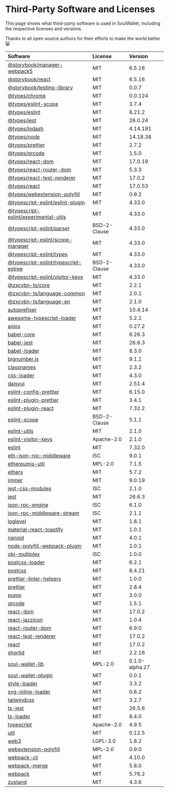 # Third-Party Software and Licenses

This page shows what third-party software is used in SoulWallet, including the respective licenses and versions.

Thanks to all open source authors for their efforts to make the world better 😸



| Software                                                     | License                                                      | Version                                      |
| :----------------------------------------------------------- | :----------------------------------------------------------- | :------------------------------------------- |
| [	@storybook/manager-webpack5	](	https://github.com/storybookjs/storybook	) | 	MIT	 | 	6.5.16	 |
| [	@storybook/react	](	https://github.com/storybookjs/storybook	) | 	MIT	 | 	6.5.16	 |
| [	@storybook/testing-library	](	https://github.com/storybookjs/testing-library	) | 	MIT	 | 	0.0.7	 |
| [	@types/chrome	](	https://github.com/DefinitelyTyped/DefinitelyTyped	) | 	MIT	 | 	0.0.124	 |
| [	@types/eslint-scope	](	https://github.com/DefinitelyTyped/DefinitelyTyped	) | 	MIT	 | 	3.7.4	 |
| [	@types/eslint	](	https://github.com/DefinitelyTyped/DefinitelyTyped	) | 	MIT	 | 	8.21.2	 |
| [	@types/jest	](	https://github.com/DefinitelyTyped/DefinitelyTyped	) | 	MIT	 | 	26.0.24	 |
| [	@types/lodash	](	https://github.com/DefinitelyTyped/DefinitelyTyped	) | 	MIT	 | 	4.14.191	 |
| [	@types/node	](	https://github.com/DefinitelyTyped/DefinitelyTyped	) | 	MIT	 | 	14.18.38	 |
| [	@types/prettier	](	https://github.com/DefinitelyTyped/DefinitelyTyped	) | 	MIT	 | 	2.7.2	 |
| [	@types/qrcode	](	https://github.com/DefinitelyTyped/DefinitelyTyped	) | 	MIT	 | 	1.5.0	 |
| [	@types/react-dom	](	https://github.com/DefinitelyTyped/DefinitelyTyped	) | 	MIT	 | 	17.0.19	 |
| [	@types/react-router-dom	](	https://github.com/DefinitelyTyped/DefinitelyTyped	) | 	MIT	 | 	5.3.3	 |
| [	@types/react-test-renderer	](	https://github.com/DefinitelyTyped/DefinitelyTyped	) | 	MIT	 | 	17.0.2	 |
| [	@types/react	](	https://github.com/DefinitelyTyped/DefinitelyTyped	) | 	MIT	 | 	17.0.53	 |
| [	@types/webextension-polyfill	](	https://github.com/DefinitelyTyped/DefinitelyTyped	) | 	MIT	 | 	0.9.2	 |
| [	@typescript-eslint/eslint-plugin	](	https://github.com/typescript-eslint/typescript-eslint	) | 	MIT	 | 	4.33.0	 |
| [	@typescript-eslint/experimental-utils	](	https://github.com/typescript-eslint/typescript-eslint	) | 	MIT	 | 	4.33.0	 |
| [	@typescript-eslint/parser	](	https://github.com/typescript-eslint/typescript-eslint	) | 	BSD-2-Clause	 | 	4.33.0	 |
| [	@typescript-eslint/scope-manager	](	https://github.com/typescript-eslint/typescript-eslint	) | 	MIT	 | 	4.33.0	 |
| [	@typescript-eslint/types	](	https://github.com/typescript-eslint/typescript-eslint	) | 	MIT	 | 	4.33.0	 |
| [	@typescript-eslint/typescript-estree	](	https://github.com/typescript-eslint/typescript-eslint	) | 	BSD-2-Clause	 | 	4.33.0	 |
| [	@typescript-eslint/visitor-keys	](	https://github.com/typescript-eslint/typescript-eslint	) | 	MIT	 | 	4.33.0	 |
| [	@zxcvbn-ts/core	](	https://github.com/zxcvbn-ts/zxcvbn	) | 	MIT	 | 	2.2.1	 |
| [	@zxcvbn-ts/language-common	](	https://github.com/zxcvbn-ts/zxcvbn	) | 	MIT	 | 	2.0.1	 |
| [	@zxcvbn-ts/language-en	](	https://github.com/zxcvbn-ts/zxcvbn	) | 	MIT	 | 	2.1.0	 |
| [	autoprefixer	](	https://github.com/postcss/autoprefixer	) | 	MIT	 | 	10.4.14	 |
| [	awesome-typescript-loader	](	https://github.com/s-panferov/awesome-typescript-loader	) | 	MIT	 | 	5.2.1	 |
| [	axios	](	https://github.com/axios/axios	) | 	MIT	 | 	0.27.2	 |
| [	babel-core	](	https://github.com/babel/babel/tree/master/packages/babel-core	) | 	MIT	 | 	6.26.3	 |
| [	babel-jest	](	https://github.com/facebook/jest	) | 	MIT	 | 	26.6.3	 |
| [	babel-loader	](	https://github.com/babel/babel-loader	) | 	MIT	 | 	8.3.0	 |
| [	bignumber.js	](	https://github.com/MikeMcl/bignumber.js	) | 	MIT	 | 	9.1.1	 |
| [	classnames	](	https://github.com/JedWatson/classnames	) | 	MIT	 | 	2.3.2	 |
| [	css-loader	](	https://github.com/webpack-contrib/css-loader	) | 	MIT	 | 	4.3.0	 |
| [	daisyui	](	https://github.com/saadeghi/daisyui	) | 	MIT	 | 	2.51.4	 |
| [	eslint-config-prettier	](	https://github.com/prettier/eslint-config-prettier	) | 	MIT	 | 	6.15.0	 |
| [	eslint-plugin-prettier	](	https://github.com/prettier/eslint-plugin-prettier	) | 	MIT	 | 	3.4.1	 |
| [	eslint-plugin-react	](	https://github.com/jsx-eslint/eslint-plugin-react	) | 	MIT	 | 	7.32.2	 |
| [	eslint-scope	](	https://github.com/eslint/eslint-scope	) | 	BSD-2-Clause	 | 	5.1.1	 |
| [	eslint-utils	](	https://github.com/mysticatea/eslint-utils	) | 	MIT	 | 	2.1.0	 |
| [	eslint-visitor-keys	](	https://github.com/eslint/eslint-visitor-keys	) | 	Apache-2.0	 | 	2.1.0	 |
| [	eslint	](	https://github.com/eslint/eslint	) | 	MIT	 | 	7.32.0	 |
| [	eth-json-rpc-middleware	](	https://github.com/MetaMask/eth-json-rpc-middleware	) | 	ISC	 | 	9.0.1	 |
| [	ethereumjs-util	](	https://github.com/ethereumjs/ethereumjs-monorepo	) | 	MPL-2.0	 | 	7.1.5	 |
| [	ethers	](	https://github.com/ethers-io/ethers.js	) | 	MIT	 | 	5.7.2	 |
| [	immer	](	https://github.com/immerjs/immer	) | 	MIT	 | 	9.0.19	 |
| [	jest-css-modules	](	https://github.com/justinsisley/Jest-CSS-Modules	) | 	ISC	 | 	2.1.0	 |
| [	jest	](	https://github.com/facebook/jest	) | 	MIT	 | 	26.6.3	 |
| [	json-rpc-engine	](	https://github.com/MetaMask/json-rpc-engine	) | 	ISC	 | 	6.1.0	 |
| [	json-rpc-middleware-stream	](	https://github.com/kumavis/json-rpc-middleware-stream	) | 	ISC	 | 	2.1.1	 |
| [	loglevel	](	https://github.com/pimterry/loglevel	) | 	MIT	 | 	1.8.1	 |
| [	material-react-toastify	](	https://github.com/shivanshBTW/material-react-toastify	) | 	MIT	 | 	1.0.1	 |
| [	nanoid	](	https://github.com/ai/nanoid	) | 	MIT	 | 	4.0.1	 |
| [	node-polyfill-webpack-plugin	](	https://github.com/Richienb/node-polyfill-webpack-plugin	) | 	MIT	 | 	2.0.1	 |
| [	obj-multiplex	](		) | 	ISC	 | 	1.0.0	 |
| [	postcss-loader	](	https://github.com/webpack-contrib/postcss-loader	) | 	MIT	 | 	6.2.1	 |
| [	postcss	](	https://github.com/postcss/postcss	) | 	MIT	 | 	8.4.21	 |
| [	prettier-linter-helpers	](	https://github.com/prettier/prettier-linter-helpers	) | 	MIT	 | 	1.0.0	 |
| [	prettier	](	https://github.com/prettier/prettier	) | 	MIT	 | 	2.8.4	 |
| [	pump	](	https://github.com/mafintosh/pump	) | 	MIT	 | 	3.0.0	 |
| [	qrcode	](	https://github.com/soldair/node-qrcode	) | 	MIT	 | 	1.5.1	 |
| [	react-dom	](	https://github.com/facebook/react	) | 	MIT	 | 	17.0.2	 |
| [	react-jazzicon	](	https://github.com/marcusmolchany/react-jazzicon	) | 	MIT	 | 	1.0.4	 |
| [	react-router-dom	](	https://github.com/remix-run/react-router	) | 	MIT	 | 	6.9.0	 |
| [	react-test-renderer	](	https://github.com/facebook/react	) | 	MIT	 | 	17.0.2	 |
| [	react	](	https://github.com/facebook/react	) | 	MIT	 | 	17.0.2	 |
| [	shortid	](	https://github.com/dylang/shortid	) | 	MIT	 | 	2.2.16	 |
| [	soul-wallet-lib	](	https://github.com/proofofsoulprotocol/soulwalletlib	) | 	MPL-2.0	 | 	0.1.0-alpha.27	 |
| [	soul-wallet-plugin	](		) | 	MIT	 | 	0.0.1	 |
| [	style-loader	](	https://github.com/webpack-contrib/style-loader	) | 	MIT	 | 	3.3.2	 |
| [	svg-inline-loader	](	https://github.com/sairion/svg-inline-loader	) | 	MIT	 | 	0.8.2	 |
| [	tailwindcss	](	https://github.com/tailwindlabs/tailwindcss	) | 	MIT	 | 	3.2.7	 |
| [	ts-jest	](	https://github.com/kulshekhar/ts-jest	) | 	MIT	 | 	26.5.6	 |
| [	ts-loader	](	https://github.com/TypeStrong/ts-loader	) | 	MIT	 | 	8.4.0	 |
| [	typescript	](	https://github.com/Microsoft/TypeScript	) | 	Apache-2.0	 | 	4.9.5	 |
| [	util	](	https://github.com/browserify/node-util	) | 	MIT	 | 	0.12.5	 |
| [	web3	](	https://github.com/ethereum/web3.js	) | 	LGPL-3.0	 | 	1.8.2	 |
| [	webextension-polyfill	](	https://github.com/mozilla/webextension-polyfill	) | 	MPL-2.0	 | 	0.9.0	 |
| [	webpack-cli	](	https://github.com/webpack/webpack-cli	) | 	MIT	 | 	4.10.0	 |
| [	webpack-merge	](	https://github.com/survivejs/webpack-merge	) | 	MIT	 | 	5.8.0	 |
| [	webpack	](	https://github.com/webpack/webpack	) | 	MIT	 | 	5.76.2	 |
| [	zustand	](	https://github.com/pmndrs/zustand	) | 	MIT	 | 	4.3.6	 |
